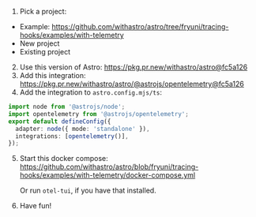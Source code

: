 1. Pick a project:

- Example: https://github.com/withastro/astro/tree/fryuni/tracing-hooks/examples/with-telemetry
- New project
- Existing project

2. Use this version of Astro: https://pkg.pr.new/withastro/astro@fc5a126
3. Add this integration: https://pkg.pr.new/withastro/astro/@astrojs/opentelemetry@fc5a126
4. Add the integration to `astro.config.mjs/ts`:

```ts
import node from '@astrojs/node';
import opentelemetry from '@astrojs/opentelemetry';
export default defineConfig({
  adapter: node({ mode: 'standalone' }),
  integrations: [opentelemetry()],
});
```

5. Start this docker compose: https://github.com/withastro/astro/blob/fryuni/tracing-hooks/examples/with-telemetry/docker-compose.yml

   Or run `otel-tui`, if you have that installed.

6. Have fun!
